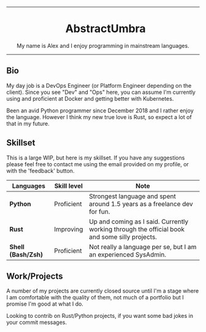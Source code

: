 ***
<h1 align="center">
&nbsp;
AbstractUmbra
</h1>
<p align="center">
My name is Alex and I enjoy programming in mainstream languages.
</p>

***

## Bio
My day job is a DevOps Engineer (or Platform Engineer depending on the client). Since you see "Dev" and "Ops" here, you can assume I'm currently using and proficient at Docker and getting better with Kubernetes.

Been an avid Python programmer since December 2018 and I rather enjoy the language. However I think my new true love is Rust, so expect a lot of that in my future.

## Skillset

This is a large WIP, but here is my skillset. If you have any suggestions please feel free to contact me using the email provided on my profile, or with the 'feedback' button.

| Languages            | Skill level | Note                                                                                          |
| -------------------- | ----------- | --------------------------------------------------------------------------------------------- |
| **Python**           | Proficient  | Strongest language and spent around 1.5 years as a freelance dev for fun.                     |
| **Rust**             | Improving   | Up and coming as I said. Currently working through the official book and some silly projects. |
| **Shell (Bash/Zsh)** | Proficient  | Not really a language per se, but I am an experienced SysAdmin.                               |

## Work/Projects

A number of my projects are currently closed source until I'm a stage where I am comfortable with the quality of them, not much of a portfolio but I promise I'm good at what I do.

Looking to contrib on Rust/Python projects, if you want some bad jokes in your commit messages.
